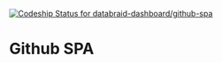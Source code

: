[ ![Codeship Status for databraid-dashboard/github-spa](https://app.codeship.com/projects/f0227430-83cf-0135-7c1f-06f0d61a31a7/status?branch=master)](https://app.codeship.com/projects/247365)

# Github SPA
